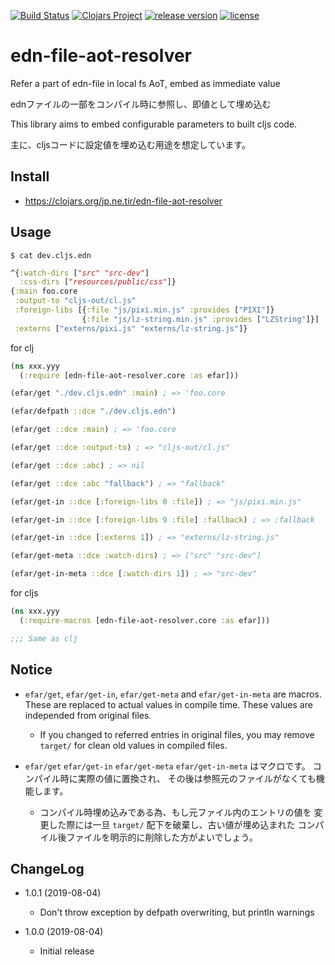 [![Build Status](https://travis-ci.org/ayamada/edn-file-aot-resolver.svg?branch=master)](https://travis-ci.org/ayamada/edn-file-aot-resolver)
[![Clojars Project](https://img.shields.io/clojars/v/jp.ne.tir/edn-file-aot-resolver.svg)](https://clojars.org/jp.ne.tir/edn-file-aot-resolver)
[![release version](https://img.shields.io/github/release/ayamada/edn-file-aot-resolver.svg)](https://github.com/ayamada/edn-file-aot-resolver/releases)
[![license](https://img.shields.io/github/license/ayamada/edn-file-aot-resolver.svg)](LICENSE)


# edn-file-aot-resolver

Refer a part of edn-file in local fs AoT, embed as immediate value

ednファイルの一部をコンパイル時に参照し、即値として埋め込む

This library aims to embed configurable parameters to built cljs code.

主に、cljsコードに設定値を埋め込む用途を想定しています。


## Install

- https://clojars.org/jp.ne.tir/edn-file-aot-resolver


## Usage

`$ cat dev.cljs.edn`

```clojure
^{:watch-dirs ["src" "src-dev"]
  :css-dirs ["resources/public/css"]}
{:main foo.core
 :output-to "cljs-out/cl.js"
 :foreign-libs [{:file "js/pixi.min.js" :provides ["PIXI"]}
                {:file "js/lz-string.min.js" :provides ["LZString"]}]
 :externs ["externs/pixi.js" "externs/lz-string.js"]}
```

for clj

```clojure
(ns xxx.yyy
  (:require [edn-file-aot-resolver.core :as efar]))

(efar/get "./dev.cljs.edn" :main) ; => 'foo.core

(efar/defpath ::dce "./dev.cljs.edn")

(efar/get ::dce :main) ; => 'foo.core

(efar/get ::dce :output-to) ; => "cljs-out/cl.js"

(efar/get ::dce :abc) ; => nil

(efar/get ::dce :abc "fallback") ; => "fallback"

(efar/get-in ::dce [:foreign-libs 0 :file]) ; => "js/pixi.min.js"

(efar/get-in ::dce [:foreign-libs 9 :file] :fallback) ; => :fallback

(efar/get-in ::dce [:externs 1]) ; => "externs/lz-string.js"

(efar/get-meta ::dce :watch-dirs) ; => ["src" "src-dev"]

(efar/get-in-meta ::dce [:watch-dirs 1]) ; => "src-dev"
```

for cljs

```clojure
(ns xxx.yyy
  (:require-macros [edn-file-aot-resolver.core :as efar]))

;;; Same as clj
```


## Notice

- `efar/get`, `efar/get-in`, `efar/get-meta` and `efar/get-in-meta` are macros.
  These are replaced to actual values in compile time.
  These values are independed from original files.
  - If you changed to referred entries in original files,
    you may remove `target/` for clean old values in compiled files.

- `efar/get` `efar/get-in` `efar/get-meta` `efar/get-in-meta` はマクロです。
  コンパイル時に実際の値に置換され、
  その後は参照元のファイルがなくても機能します。
  - コンパイル時埋め込みである為、もし元ファイル内のエントリの値を
    変更した際には一旦 `target/` 配下を破棄し、古い値が埋め込まれた
    コンパイル後ファイルを明示的に削除した方がよいでしょう。



## ChangeLog

- 1.0.1 (2019-08-04)
    - Don't throw exception by defpath overwriting, but println warnings

- 1.0.0 (2019-08-04)
    - Initial release





